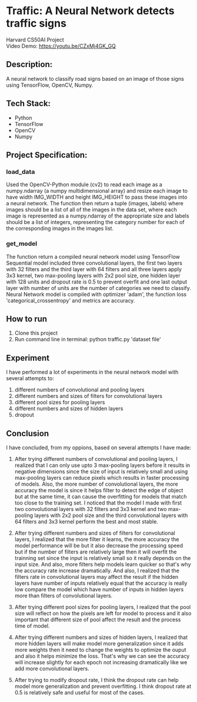 # Traffic: A Neural Network detects traffic signs

Harvard CS50AI Project\
Video Demo: https://youtu.be/CZxMj4GK_GQ

## Description:

A neural network to classify road signs based on an image of those signs using TensorFlow, OpenCV, Numpy.

## Tech Stack:

* Python
* TensorFlow
* OpenCV
* Numpy

## Project Specification:

### load_data
Used the OpenCV-Python module (cv2) to read each image as a numpy.ndarray (a numpy multidimensional array) and resize each image to have width IMG_WIDTH and height IMG_HEIGHT to pass these images into a neural network. The function then return a tuple (images, labels) where images should be a list of all of the images in the data set, where each image is represented as a numpy.ndarray of the appropriate size and labels should be a list of integers, representing the category number for each of the corresponding images in the images list.

### get_model
The function return a compiled neural network model using TensorFlow Sequential model included three convolutional layers, the first two layers with 32 filters and the third layer with 64 filters and all three layers apply 3x3 kernel, two max-pooling layers with 2x2 pool size, one hidden layer with 128 units and dropout rate is 0.5 to prevent overfit and one last output layer with number of units are the number of categories we need to classify. Neural Network model is compiled with optimizer 'adam', the function loss 'categorical_crossentropy' and metrics are accuracy.

## How to run

1. Clone this project
2. Run command line in terminal: python traffic.py 'dataset file'

## Experiment
I have performed a lot of experiments in the neural network model with several attempts to:

1. different numbers of convolutional and pooling layers
2. different numbers and sizes of filters for convolutional layers
3. different pool sizes for pooling layers
4. different numbers and sizes of hidden layers
5. dropout

## Conclusion
I have concluded, from my oppions, based on several attempts I have made:

1. After trying different numbers of convolutional and pooling layers, I realized that I can only use upto 3 max-pooling layers before it results in negative dimensions since the size of input is relatively small and using max-pooling layers can reduce pixels which results in faster processing of models. Also, the more number of convolutional layers, the more accuracy the model is since it helps filter to detect the edge of object but at the same time, it can cause the overfitting for models that match too close to the training set. I noticed that the model I made with first two convolutional layers with 32 filters and 3x3 kernel and two max-pooling layers with 2x2 pool size and the third convolutional layers with 64 filters and 3x3 kernel perform the best and most stable.

2. After trying different numbers and sizes of filters for convolutional layers, I realized that the more filter it learns, the more accuracy the model performance will be but it also decrease the processing speed but if the number of filters are relatively large then it will overfit the trainning set since the input is relatively small so it really depends on the input size. And also, more filters help models learn quicker so that's why the accuracy rate increase dramatically. And also, I realized that the filters rate in convolutional layers may affect the result if the hidden layers have number of inputs relatively equal that the accuracy is really low compare the model which have number of inputs in hidden layers more than filters of convolutional layers.

3. After trying different pool sizes for pooling layers, I realized that the pool size will reflect on how the pixels are left for model to process and it also important that different size of pool affect the result and the process time of model.

4. After trying different numbers and sizes of hidden layers, I realized that more hidden layers will make model more generalization since it adds more weights then it need to change the weights to optimize the ouput and also it helps minimize the loss. That's why we can see the accuracy will increase slightly for each epoch not increasing dramatically like we add more convolutional layers.

5. After trying to modify dropout rate, I think the dropout rate can help model more generalization and prevent overfitting. I think dropout rate at 0.5 is relatively safe and useful for most of the cases.

